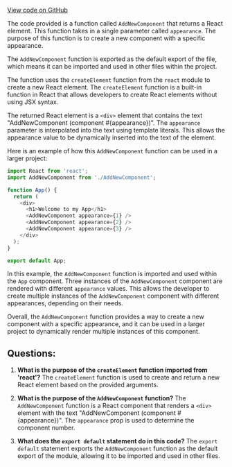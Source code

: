 [View code on GitHub](https://github.com/preactjs/preact/demo/nested-suspense/addnewcomponent.jsx)

The code provided is a function called `AddNewComponent` that returns a React element. This function takes in a single parameter called `appearance`. The purpose of this function is to create a new component with a specific appearance.

The `AddNewComponent` function is exported as the default export of the file, which means it can be imported and used in other files within the project.

The function uses the `createElement` function from the `react` module to create a new React element. The `createElement` function is a built-in function in React that allows developers to create React elements without using JSX syntax.

The returned React element is a `<div>` element that contains the text "AddNewComponent (component #{appearance})". The `appearance` parameter is interpolated into the text using template literals. This allows the appearance value to be dynamically inserted into the text of the element.

Here is an example of how this `AddNewComponent` function can be used in a larger project:

```javascript
import React from 'react';
import AddNewComponent from './AddNewComponent';

function App() {
  return (
    <div>
      <h1>Welcome to my App</h1>
      <AddNewComponent appearance={1} />
      <AddNewComponent appearance={2} />
      <AddNewComponent appearance={3} />
    </div>
  );
}

export default App;
```

In this example, the `AddNewComponent` function is imported and used within the `App` component. Three instances of the `AddNewComponent` component are rendered with different `appearance` values. This allows the developer to create multiple instances of the `AddNewComponent` component with different appearances, depending on their needs.

Overall, the `AddNewComponent` function provides a way to create a new component with a specific appearance, and it can be used in a larger project to dynamically render multiple instances of this component.
## Questions: 
 1. **What is the purpose of the `createElement` function imported from 'react'?**
The `createElement` function is used to create and return a new React element based on the provided arguments.

2. **What is the purpose of the `AddNewComponent` function?**
The `AddNewComponent` function is a React component that renders a `<div>` element with the text "AddNewComponent (component #{appearance})". The `appearance` prop is used to determine the component number.

3. **What does the `export default` statement do in this code?**
The `export default` statement exports the `AddNewComponent` function as the default export of the module, allowing it to be imported and used in other files.